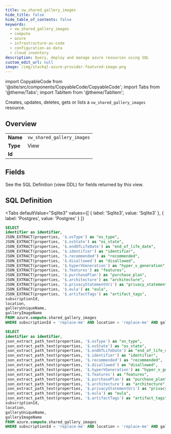 ```yaml
--- 
title: vw_shared_gallery_images
hide_title: false
hide_table_of_contents: false
keywords:
  - vw_shared_gallery_images
  - compute
  - azure
  - infrastructure-as-code
  - configuration-as-data
  - cloud inventory
description: Query, deploy and manage azure resources using SQL
custom_edit_url: null
image: /img/stackql-azure-provider-featured-image.png
---
```


import CopyableCode from '@site/src/components/CopyableCode/CopyableCode';
import Tabs from '@theme/Tabs';
import TabItem from '@theme/TabItem';

Creates, updates, deletes, gets or lists a <code>vw_shared_gallery_images</code> resource.

## Overview
<table><tbody>
<tr><td><b>Name</b></td><td><code>vw_shared_gallery_images</code></td></tr>
<tr><td><b>Type</b></td><td>View</td></tr>
<tr><td><b>Id</b></td><td><CopyableCode code="azure.compute.vw_shared_gallery_images" /></td></tr>
</tbody></table>

## Fields

See the SQL Definition (view DDL) for fields returned by this view.

## SQL Definition

<Tabs
defaultValue="Sqlite3"
values={[
{ label: 'Sqlite3', value: 'Sqlite3' },
{ label: 'Postgres', value: 'Postgres' }
]}
>
<TabItem value="Sqlite3">

```sql
SELECT
identifier as identifier,
JSON_EXTRACT(properties, '$.osType') as "os_type",
JSON_EXTRACT(properties, '$.osState') as "os_state",
JSON_EXTRACT(properties, '$.endOfLifeDate') as "end_of_life_date",
JSON_EXTRACT(properties, '$.identifier') as "identifier",
JSON_EXTRACT(properties, '$.recommended') as "recommended",
JSON_EXTRACT(properties, '$.disallowed') as "disallowed",
JSON_EXTRACT(properties, '$.hyperVGeneration') as "hyper_v_generation",
JSON_EXTRACT(properties, '$.features') as "features",
JSON_EXTRACT(properties, '$.purchasePlan') as "purchase_plan",
JSON_EXTRACT(properties, '$.architecture') as "architecture",
JSON_EXTRACT(properties, '$.privacyStatementUri') as "privacy_statement_uri",
JSON_EXTRACT(properties, '$.eula') as "eula",
JSON_EXTRACT(properties, '$.artifactTags') as "artifact_tags",
subscriptionId,
location,
galleryUniqueName,
galleryImageName
FROM azure.compute.shared_gallery_images
WHERE subscriptionId = 'replace-me' AND location = 'replace-me' AND galleryUniqueName = 'replace-me';
```

</TabItem>
<TabItem value="Postgres">

```sql
SELECT
identifier as identifier,
json_extract_path_text(properties, '$.osType') as "os_type",
json_extract_path_text(properties, '$.osState') as "os_state",
json_extract_path_text(properties, '$.endOfLifeDate') as "end_of_life_date",
json_extract_path_text(properties, '$.identifier') as "identifier",
json_extract_path_text(properties, '$.recommended') as "recommended",
json_extract_path_text(properties, '$.disallowed') as "disallowed",
json_extract_path_text(properties, '$.hyperVGeneration') as "hyper_v_generation",
json_extract_path_text(properties, '$.features') as "features",
json_extract_path_text(properties, '$.purchasePlan') as "purchase_plan",
json_extract_path_text(properties, '$.architecture') as "architecture",
json_extract_path_text(properties, '$.privacyStatementUri') as "privacy_statement_uri",
json_extract_path_text(properties, '$.eula') as "eula",
json_extract_path_text(properties, '$.artifactTags') as "artifact_tags",
subscriptionId,
location,
galleryUniqueName,
galleryImageName
FROM azure.compute.shared_gallery_images
WHERE subscriptionId = 'replace-me' AND location = 'replace-me' AND galleryUniqueName = 'replace-me';
```

</TabItem>
</Tabs>
